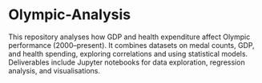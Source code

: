 # Olympic-Analysis
This repository analyses how GDP and health expenditure affect Olympic performance (2000–present). It combines datasets on medal counts, GDP, and health spending, exploring correlations and using statistical models. Deliverables include Jupyter notebooks for data exploration, regression analysis, and visualisations.
